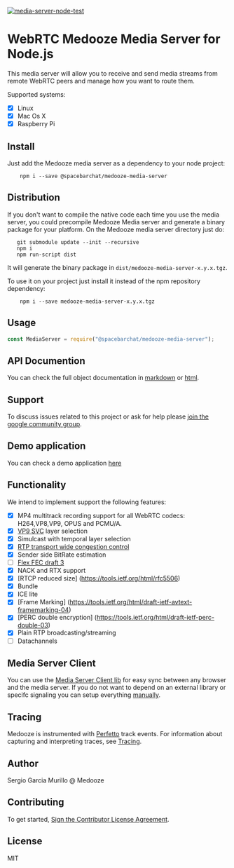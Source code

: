 [![media-server-node-test](https://github.com/medooze/media-server-node/actions/workflows/release.yaml/badge.svg)](https://github.com/medooze/media-server-node/actions/workflows/release.yaml)

# WebRTC Medooze Media Server for Node.js

This media server will allow you to receive and send media streams from remote WebRTC peers and manage how you want to route them.

Supported systems:

-   [x] Linux
-   [x] Mac Os X
-   [x] Raspberry Pi

## Install

Just add the Medooze media server as a dependency to your node project:

```
    npm i --save @spacebarchat/medooze-media-server
```

## Distribution

If you don't want to compile the native code each time you use the media server, you could precompile Medooze Media server and generate a binary package for your platform. On the Medooze media server directory just do:

```
   git submodule update --init --recursive
   npm i
   npm run-script dist
```

It will generate the binary package in `dist/medooze-media-server-x.y.x.tgz`.

To use it on your project just install it instead of the npm repository dependency:

```
    npm i --save medooze-media-server-x.y.x.tgz
```

## Usage

```javascript
const MediaServer = require("@spacebarchat/medooze-media-server");
```

## API Documention

You can check the full object documentation in [markdown](api.md) or [html](https://medooze.github.io/media-server-node/).

## Support

To discuss issues related to this project or ask for help please [join the google community group](https://groups.google.com/forum/#!forum/medooze).

## Demo application

You can check a demo application [here](https://github.com/medooze/media-server-demo-node)

## Functionality

We intend to implement support the following features:

-   [x] MP4 multitrack recording support for all WebRTC codecs: H264,VP8,VP9, OPUS and PCMU/A.
-   [x] [VP9 SVC](https://tools.ietf.org/html/draft-ietf-payload-vp9-02) layer selection
-   [x] Simulcast with temporal layer selection
-   [x] [RTP transport wide congestion control](https://tools.ietf.org/html/draft-holmer-rmcat-transport-wide-cc-extensions-01)
-   [x] Sender side BitRate estimation
-   [ ] [Flex FEC draft 3](https://tools.ietf.org/html/draft-ietf-payload-flexible-fec-scheme-03)
-   [x] NACK and RTX support
-   [x] [RTCP reduced size] (https://tools.ietf.org/html/rfc5506)
-   [x] Bundle
-   [x] ICE lite
-   [x] [Frame Marking] (https://tools.ietf.org/html/draft-ietf-avtext-framemarking-04)
-   [x] [PERC double encryption] (https://tools.ietf.org/html/draft-ietf-perc-double-03)
-   [x] Plain RTP broadcasting/streaming
-   [ ] Datachannels

## Media Server Client

You can use the [Media Server Client lib](https://github.com/medooze/media-server-client-js) for easy sync between any browser and the media server. If you do not want to depend on an external library or specifc signaling you can setup everything [manually](manual.md).

## Tracing

Medooze is instrumented with [Perfetto](https://perfetto.dev) track events.
For information about capturing and interpreting traces, see [Tracing](tracing.md).

## Author

Sergio Garcia Murillo @ Medooze

## Contributing

To get started, [Sign the Contributor License Agreement](https://www.clahub.com/agreements/medooze/media-server-node).

## License

MIT
